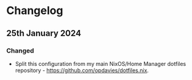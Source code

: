 # Changelog

## 25th January 2024

### Changed

* Split this configuration from my main NixOS/Home Manager dotfiles repository - <https://github.com/opdavies/dotfiles.nix>.
